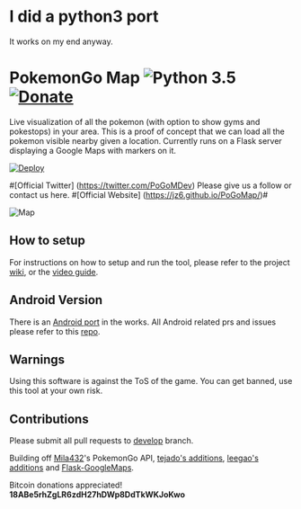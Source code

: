 # I did a python3 port 
It works on my end anyway. 

# PokemonGo Map ![Python 3.5](https://img.shields.io/badge/python-3.5-blue.svg)[![Donate](https://img.shields.io/badge/Donate-PayPal-green.svg)](https://www.paypal.me/PoGoMapDev)


Live visualization of all the pokemon (with option to show gyms and pokestops) in your area. This is a proof of concept that we can load all the pokemon visible nearby given a location. Currently runs on a Flask server displaying a Google Maps with markers on it.

[![Deploy](https://www.herokucdn.com/deploy/button.png)](https://github.com/AHAAAAAAA/PokemonGo-Map/wiki/Heroku-Deployment)


#[Official Twitter] (https://twitter.com/PoGoMDev) Please give us a follow or contact us here.
#[Official Website] (https://jz6.github.io/PoGoMap/)#

![Map](https://i.imgur.com/ZjB9lo0.jpg)


## How to setup

For instructions on how to setup and run the tool, please refer to the project [wiki](https://github.com/AHAAAAAAA/PokemonGo-Map/wiki), or the [video guide](https://www.youtube.com/watch?v=RJKAulPCkRI).


## Android Version

There is an [Android port](https://github.com/omkarmoghe/Pokemap) in the works. All Android related prs and issues please refer to this [repo](https://github.com/omkarmoghe/Pokemap).


## Warnings

Using this software is against the ToS of the game. You can get banned, use this tool at your own risk.


## Contributions

Please submit all pull requests to [develop](https://github.com/AHAAAAAAA/PokemonGo-Map/tree/develop) branch.

Building off [Mila432](https://github.com/Mila432/Pokemon_Go_API)'s PokemonGo API, [tejado's additions](https://github.com/tejado/pokemongo-api-demo), [leegao's additions](https://github.com/leegao/pokemongo-api-demo/tree/simulation) and [Flask-GoogleMaps](https://github.com/rochacbruno/Flask-GoogleMaps).

Bitcoin donations appreciated! **18ABe5rhZgLR6zdH27hDWp8DdTkWKJoKwo**
